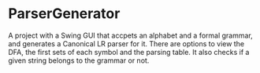 # ParserGenerator
A project with a Swing GUI that accpets an alphabet and a formal grammar, and generates a Canonical LR parser for it.
There are options to view the DFA, the first sets of each symbol and the parsing table. It also checks if a given string
belongs to the grammar or not.
